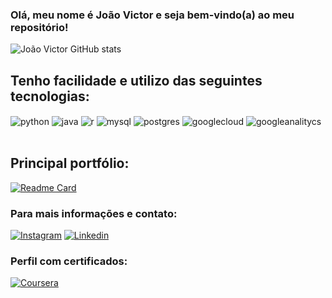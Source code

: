 ### Olá, meu nome é João Victor e seja bem-vindo(a) ao meu repositório!

![João Victor GitHub stats](https://github-readme-stats.vercel.app/api?username=jvmacedos&theme=dark)

## Tenho facilidade e utilizo das seguintes tecnologias:

<div style="display: inline_block">
  <img align="center" alt="python" src="https://img.shields.io/badge/Python-3776AB?style=for-the-badge&logo=python&logoColor=white" />
  <img align="center" alt="java" src="https://img.shields.io/badge/Java-ED8B00?style=for-the-badge&logo=java&logoColor=white" />
  <img align="center" alt="r" src="https://img.shields.io/badge/R-276DC3?style=for-the-badge&logo=r&logoColor=white" />
  <img align="center" alt="mysql" src="https://img.shields.io/badge/MySQL-00000F?style=for-the-badge&logo=mysql&logoColor=white" />
  <img align="center" alt="postgres" src="https://img.shields.io/badge/PostgreSQL-316192?style=for-the-badge&logo=postgresql&logoColor=white" />
  <img align="center" alt="googlecloud" src="https://img.shields.io/badge/Google_Cloud-4285F4?style=for-the-badge&logo=google-cloud&logoColor=white" />
  <img align="center" alt="googleanalitycs" src="https://img.shields.io/badge/Google%20Analytics-E37400?style=for-the-badge&logo=google%20analytics&logoColor=white" />
</div><br/>

## Principal portfólio:
[![Readme Card](https://github-readme-stats.vercel.app/api/pin/?username=jvmacedos&repo=DataScience.py)](https://github.com/jvmacedos/DataScience.py)

### Para mais informações e contato:
[![Instagram](https://img.shields.io/badge/Instagram-E4405F?style=for-the-badge&logo=instagram&logoColor=white)](https://www.instagram.com/jvmacedos_/)
[![Linkedin](https://img.shields.io/badge/LinkedIn-0077B5?style=for-the-badge&logo=linkedin&logoColor=white)](https://www.linkedin.com/in/jo%C3%A3ov-macedo/)

### Perfil com certificados:
[![Coursera](https://img.shields.io/badge/Coursera-0056D2?style=for-the-badge&logo=Coursera&logoColor=white)](https://www.coursera.org/user/ee27a44ace7501b7ab7bf50373c4c6c1)



